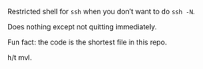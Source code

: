 Restricted shell for `ssh` when you don’t want to do `ssh -N`.

Does nothing except not quitting immediately.

Fun fact: the code is the shortest file in this repo.

h/t mvl.